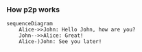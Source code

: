 ### How p2p works
```mermaid
sequenceDiagram
    Alice->>John: Hello John, how are you?
    John-->>Alice: Great!
    Alice-)John: See you later!
```